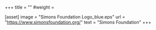 +++
title = ""
#weight =

[asset]
  image = "Simons Foundation Logo_blue.eps"
  url = "https://www.simonsfoundation.org/"
  text = "Simons Foundation"
+++
